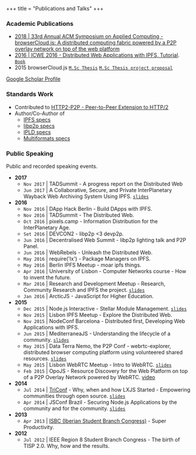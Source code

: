 +++
title = "Publications and Talks"
+++

### Academic Publications

- [2018 | 33rd Annual ACM Symposium on Applied Computing - browserCloud.js: A distributed computing fabric powered by a P2P overlay network on top of the web platform](https://dl.acm.org/citation.cfm?id=3167366)
- [2016 | ICWE 2016 - Distributed Web Applications with IPFS, Tutorial](https://link.springer.com/chapter/10.1007/978-3-319-38791-8_60). [`Book`](https://books.google.co.uk/books?id=onRBDAAAQBAJ&lpg=PR5&ots=MQfqOBex1w&dq=David%20Dias%20IPFS&lr&pg=PR21#v=onepage&q=David%20Dias%20IPFS&f=false)
- 2015 browserCloud.js [`M.Sc Thesis`](https://pdfs.semanticscholar.org/b438/811cee91cf2b9a0f082d3f77c47dd85f36a4.pdf) [`M.Sc Thesis project proposal`](http://algos.inesc-id.pt/~jpa/InscI/poisson/varwwwhtml/portal/ficheiros/publicacoes/10069.pdf)

[Google Scholar Profile](https://scholar.google.com/citations?user=L0Ybwt4AAAAJ)

### Standards Work

- Contributed to [HTTP2-P2P - Peer-to-Peer Extension to HTTP/2](https://datatracker.ietf.org/doc/draft-benfield-http2-p2p/)
- Author/Co-Author of
  - [IPFS specs](https://github.com/ipfs/specs)
  - [libp2p specs](https://github.com/libp2p/specs)
  - [IPLD specs](https://github.com/ipld/specs)
  - [Multiformats specs](https://github.com/multiformats/multiformats)

### Public Speaking

Public and recorded speaking events.

- **2017**
  - `Nov 2017` | TADSummit - A progress report on the Distributed Web
  - `Jun 2017` | A Collaborative, Secure, and Private InterPlanetary Wayback Web Archiving System Using IPFS. [`slides`](https://www.slideshare.net/DavidDias11/ipwb-and-ipfs-at-wac2017)
- **2016**
  - `Nov 2016` | DApp Hack Berlin - Build DApps with IPFS.
  - `Nov 2016` | TADSummit - The Distributed Web.
  - `Oct 2016` | pixels.camp - Information Distribution for the InterPlanetary Age.
  - `Set 2016` | DEVCON2 - libp2p <3 devp2p.
  - `Jun 2016` | Decentralised Web Summit - libp2p lighting talk and P2P Panel.
  - `Jun 2016` | WebRebels - Unleash the Distributed Web.
  - `May 2016` | require('lx') - Package Managers on IPFS.
  - `May 2016` | Berlin IPFS Meetup - moar ipfs things.
  - `Apr 2016` | University of Lisbon - Computer Networks course - How to invent the future.
  - `Mar 2016` | Research and Development Meetup - Research, Community Research and IPFS the project. [`slides`](https://www.slideshare.net/DavidDias11/rdm2-the-distributed-web)
  - `Jan 2016` | ArcticJS - JavaScript for Higher Education.
- **2015**
  - `Dec 2015` | Node.js Interactive - Stellar Module Management. [`slides`](https://www.slideshare.net/DavidDias11/nodejs-interactive)
  - `Nov 2015` | Lisbon IPFS Meetup - Explore the Distributed Web.
  - `Nov 2015` | NodeConf Barcelona - Distributed first, Developing Web Applications with IPFS.
  - `Jun 2015` | MediterraneaJS - Understanding the lifecycle of a community. [`slides`](http://www.slideshare.net/DavidDias11/understanding-the-community-lifecycle)
  - `May 2015` | Data Terra Nemo, the P2P Conf - webrtc-explorer, distributed browser computing platform using volunteered shared resources. [`slides`](http://www.slideshare.net/DavidDias11/p2p-resource-discovery-for-the-browser)
  - `May 2015` | Lisbon WebRTC Meetup - Intro to WebRTC. [`slides`](https://www.slideshare.net/DavidDias11/lisboa-webrtc-intro-to-webrtc)
  - `Feb 2015` | OpoJS - Resource Discovery for the Web Platform on top of a P2P Overlay Network powered by WebRTC. [video](https://www.youtube.com/watch?v=fNQGGGE__zI)
- **2014**
  - `Jul 2014` | [TriConf](http://daviddias.me/blog/triconf-2014/) - Why, when and how LXJS Started - Empowering communities through open source. [`slides`](http://slideshare.net/DavidDias11/triconf-2014-lxjs-the-lisbon-javascript-conference)
  - `Apr 2014` | JSConf Brazil - Securing Node.js Applications by the community and for the community. [`slides`](http://slideshare.net/DavidDias11/js-conf-br-securing-nodejs-app-by-the-community-and-for-the-community)
- **2013**
  - `Apr 2013` | [ISBC (Iberian Student Branch Congress)](http://www.ieee-isbc.org/2013) - Super Productivity.
- **2012**
  - `Jul 2012` | IEEE Region 8 Student Branch Congress - The birth of TISP 2.0. Why, how and the results.

